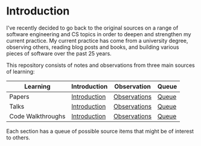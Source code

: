 # Introduction
I've recently decided to go back to the original sources on a range of software engineering and CS topics in order to deepen and strengthen my current practice. My current practice has come from a university degree, observing others, reading blog posts and books, and building various pieces of software over the past 25 years.

This repository consists of notes and observations from three main sources of learning:

| Learning | Introduction | Observation | Queue
| --- | --- | --- | ---
| Papers | [Introduction](Papers/README.md) | [Observations](Papers/Observations.md) | [Queue](Papers/Queue.md)
| Talks | [Introduction](Talks/README.md) | [Observations](Talks/Observations.md) | [Queue](Talks/Queue.md)
| Code Walkthroughs | [Introduction](Walkthroughs/README.md) |[Observations](Walkthroughs/Observations.md) | [Queue](Walkthroughs/Queue.md)


Each section has a queue of possible source items that might be of interest to others. 
